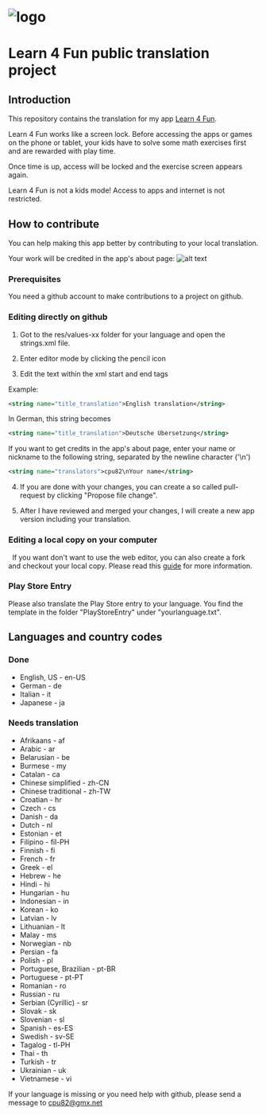 # ![logo](http://i.imgur.com/1TnaivW.png)
# Learn 4 Fun public translation project

## Introduction

This repository contains the translation for my app [Learn 4 Fun](https://play.google.com/store/apps/details?id=com.cpu82.learn4fun).

Learn 4 Fun works like a screen lock. Before accessing the apps or games on the phone or tablet, your kids have to solve some math exercises first and are rewarded with play time.

Once time is up, access will be locked and the exercise screen appears again.


Learn 4 Fun is not a kids mode! Access to apps and internet is not restricted.


## How to contribute

You can help making this app better by contributing to your local translation.

Your work will be credited in the app's about page:
![alt text](http://imgur.com/9VIn4o6.png)

### Prerequisites

You need a github account to make contributions to a project on github.

### Editing directly on github

1. Got to the res/values-xx folder for your language and open the strings.xml file.

2. Enter editor mode by clicking the pencil icon

3. Edit the text within the xml start and end tags

Example:
```xml
<string name="title_translation">English translation</string>
```
In German, this string becomes
```xml
<string name="title_translation">Deutsche Übersetzung</string>
```
If you want to get credits in the app's about page, enter your name or nickname to the following string, separated by the newline character ('\n')
```xml
<string name="translators">cpu82\nYour name</string>
```

4. If you are done with your changes, you can create a so called pull-request by clicking "Propose file change".

5. After I have reviewed and merged your changes, I will create a new app version including your translation.

### Editing a local copy on your computer
 
If you want don't want to use the web editor, you can also create a fork and checkout your local copy.
Please read this [guide](https://guides.github.com/activities/forking/) for more information.

### Play Store Entry

Please also translate the Play Store entry to your language.
You find the template in the folder "PlayStoreEntry" under "yourlanguage.txt".

## Languages and country codes

### Done
* English, US - en-US
* German - de
* Italian - it
* Japanese - ja

### Needs translation
* Afrikaans - af
* Arabic - ar
* Belarusian - be
* Burmese - my
* Catalan - ca
* Chinese simplified - zh-CN
* Chinese traditional - zh-TW
* Croatian - hr
* Czech - cs
* Danish - da
* Dutch - nl
* Estonian - et
* Filipino - fil-PH
* Finnish - fi
* French - fr
* Greek - el
* Hebrew - he
* Hindi - hi
* Hungarian - hu
* Indonesian - in
* Korean - ko
* Latvian - lv
* Lithuanian - lt
* Malay - ms
* Norwegian - nb
* Persian - fa
* Polish - pl
* Portuguese, Brazilian - pt-BR
* Portuguese - pt-PT 
* Romanian - ro
* Russian - ru
* Serbian (Cyrillic) - sr
* Slovak - sk
* Slovenian - sl
* Spanish - es-ES
* Swedish - sv-SE
* Tagalog - tl-PH
* Thai - th
* Turkish - tr
* Ukrainian - uk
* Vietnamese - vi



If your language is missing or you need help with github, please send a message to cpu82@gmx.net
